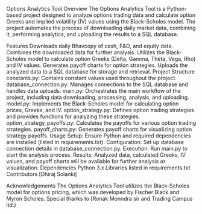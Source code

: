 Options Analytics Tool
Overview
The Options Analytics Tool is a Python-based project designed to analyze options trading data and calculate option Greeks and implied volatility (IV) values using the Black-Scholes model. The project automates the process of downloading daily market data, combining it, performing analytics, and uploading the results to a SQL database.

Features
Downloads daily Bhavcopy of cash, F&O, and equity data.
Combines the downloaded data for further analysis.
Utilizes the Black-Scholes model to calculate option Greeks (Delta, Gamma, Theta, Vega, Rho) and IV values.
Generates payoff charts for option strategies.
Uploads the analyzed data to a SQL database for storage and retrieval.
Project Structure
constants.py: Contains constant values used throughout the project.
database_connection.py: Manages connections to the SQL database and handles data uploads.
main.py: Orchestrates the main workflow of the project, including data downloading, processing, analysis, and uploading.
model.py: Implements the Black-Scholes model for calculating option prices, Greeks, and IV.
option_strategy.py: Defines option trading strategies and provides functions for analyzing these strategies.
option_strategy_payoffs.py: Calculates the payoffs for various option trading strategies.
payoff_charts.py: Generates payoff charts for visualizing option strategy payoffs.
Usage
Setup: Ensure Python and required dependencies are installed (listed in requirements.txt).
Configuration: Set up database connection details in database_connection.py.
Execution: Run main.py to start the analysis process.
Results: Analyzed data, calculated Greeks, IV values, and payoff charts will be available for further analysis or visualization.
Dependencies
Python 3.x
Libraries listed in requirements.txt
Contributors
[Dhiraj Solanki]


Acknowledgements
The Options Analytics Tool utilizes the Black-Scholes model for options pricing, which was developed by Fischer Black and Myron Scholes.
Special thanks to [Ronak Monndra sir and Trading Campus ltd.)
